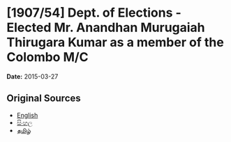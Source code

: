 # [1907/54] Dept. of Elections - Elected Mr. Anandhan Murugaiah Thirugara Kumar as a member of the Colombo M/C

**Date:** 2015-03-27

## Original Sources

- [English](https://documents.gov.lk/view/extra-gazettes/2015/3/1907-54_E.pdf)
- [සිංහල](https://documents.gov.lk/view/extra-gazettes/2015/3/1907-54_S.pdf)
- [தமிழ்](https://documents.gov.lk/view/extra-gazettes/2015/3/1907-54_T.pdf)
